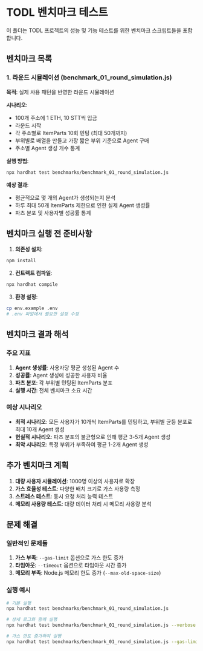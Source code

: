 # TODL 벤치마크 테스트

이 폴더는 TODL 프로젝트의 성능 및 기능 테스트를 위한 벤치마크 스크립트들을 포함합니다.

## 벤치마크 목록

### 1. 라운드 시뮬레이션 (benchmark_01_round_simulation.js)

**목적**: 실제 사용 패턴을 반영한 라운드 시뮬레이션

**시나리오**:
- 100개 주소에 1 ETH, 10 STT씩 입금
- 라운드 시작
- 각 주소별로 ItemParts 10회 민팅 (최대 50개까지)
- 부위별로 배열을 만들고 가장 짧은 부위 기준으로 Agent 구매
- 주소별 Agent 생성 개수 통계

**실행 방법**:
```bash
npx hardhat test benchmarks/benchmark_01_round_simulation.js
```

**예상 결과**:
- 평균적으로 몇 개의 Agent가 생성되는지 분석
- 하루 최대 50개 ItemParts 제한으로 인한 실제 Agent 생성률
- 파츠 분포 및 사용자별 성공률 통계

## 벤치마크 실행 전 준비사항

1. **의존성 설치**:
```bash
npm install
```

2. **컨트랙트 컴파일**:
```bash
npx hardhat compile
```

3. **환경 설정**:
```bash
cp env.example .env
# .env 파일에서 필요한 설정 수정
```

## 벤치마크 결과 해석

### 주요 지표

1. **Agent 생성률**: 사용자당 평균 생성된 Agent 수
2. **성공률**: Agent 생성에 성공한 사용자 비율
3. **파츠 분포**: 각 부위별 민팅된 ItemParts 분포
4. **실행 시간**: 전체 벤치마크 소요 시간

### 예상 시나리오

- **최적 시나리오**: 모든 사용자가 10개씩 ItemParts를 민팅하고, 부위별 균등 분포로 최대 10개 Agent 생성
- **현실적 시나리오**: 파츠 분포의 불균형으로 인해 평균 3-5개 Agent 생성
- **최악 시나리오**: 특정 부위가 부족하여 평균 1-2개 Agent 생성

## 추가 벤치마크 계획

1. **대량 사용자 시뮬레이션**: 1000명 이상의 사용자로 확장
2. **가스 효율성 테스트**: 다양한 배치 크기로 가스 사용량 측정
3. **스트레스 테스트**: 동시 요청 처리 능력 테스트
4. **메모리 사용량 테스트**: 대량 데이터 처리 시 메모리 사용량 분석

## 문제 해결

### 일반적인 문제들

1. **가스 부족**: `--gas-limit` 옵션으로 가스 한도 증가
2. **타임아웃**: `--timeout` 옵션으로 타임아웃 시간 증가
3. **메모리 부족**: Node.js 메모리 한도 증가 (`--max-old-space-size`)

### 실행 예시

```bash
# 기본 실행
npx hardhat test benchmarks/benchmark_01_round_simulation.js

# 상세 로그와 함께 실행
npx hardhat test benchmarks/benchmark_01_round_simulation.js --verbose

# 가스 한도 증가하여 실행
npx hardhat test benchmarks/benchmark_01_round_simulation.js --gas-limit 30000000
``` 